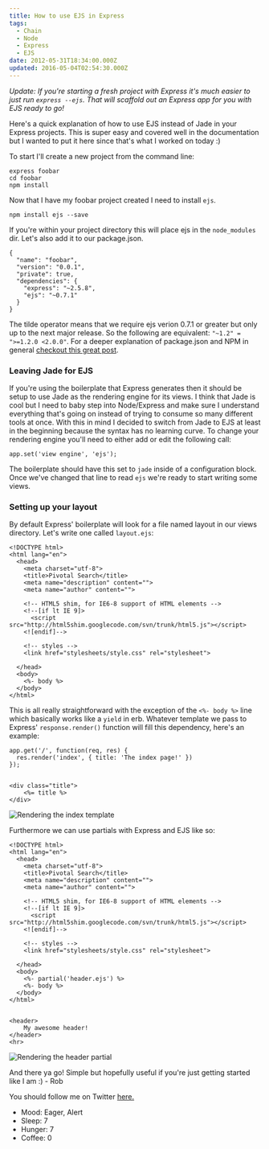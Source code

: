 ```yaml
---
title: How to use EJS in Express
tags:
  - Chain
  - Node
  - Express
  - EJS
date: 2012-05-31T18:34:00.000Z
updated: 2016-05-04T02:54:30.000Z
---
```


*Update: If you're starting a fresh project with Express it's much easier to just run `express --ejs`. That will scaffold out an Express app for you with EJS ready to go!*

Here's a quick explanation of how to use EJS instead of Jade in your Express projects. This is super easy and covered well in the documentation but I wanted to put it here since that's what I worked on today :)

To start I'll create a new project from the command line:

    express foobar
    cd foobar
    npm install
    

Now that I have my foobar project created I need to install `ejs`.

    npm install ejs --save
    

If you're within your project directory this will place ejs in the `node_modules` dir. Let's also add it to our package.json.

    {
      "name": "foobar",
      "version": "0.0.1",
      "private": true,
      "dependencies": {
        "express": "~2.5.8",
        "ejs": "~0.7.1"
      }
    }
    

The tilde operator means that we require ejs verion 0.7.1 or greater but only up to the next major release. So the following are equivalent: `"~1.2" = ">=1.2.0 <2.0.0"`. For a deeper explanation of package.json and NPM in general [checkout this great post](http://howtonode.org/introduction-to-npm).

### Leaving Jade for EJS

If you're using the boilerplate that Express generates then it should be setup to use Jade as the rendering engine for its views. I think that Jade is cool but I need to baby step into Node/Express and make sure I understand everything that's going on instead of trying to consume so many different tools at once. With this in mind I decided to switch from Jade to EJS at least in the beginning because the syntax has no learning curve. To change your rendering engine you'll need to either add or edit the following call:

    app.set('view engine', 'ejs');
    

The boilerplate should have this set to `jade` inside of a configuration block. Once we've changed that line to read `ejs` we're ready to start writing some views.

### Setting up your layout

By default Express' boilerplate will look for a file named layout in our views directory. Let's write one called `layout.ejs`:

    <!DOCTYPE html>
    <html lang="en">
      <head>
        <meta charset="utf-8">
        <title>Pivotal Search</title>
        <meta name="description" content="">
        <meta name="author" content="">
    
        <!-- HTML5 shim, for IE6-8 support of HTML elements -->
        <!--[if lt IE 9]>
          <script src="http://html5shim.googlecode.com/svn/trunk/html5.js"></script>
        <![endif]-->
    
        <!-- styles -->
        <link href="stylesheets/style.css" rel="stylesheet">
    
      </head>
      <body>
        <%- body %>
      </body>
    </html>
    

This is all really straightforward with the exception of the `<%- body %>` line which basically works like a `yield` in erb. Whatever template we pass to Express' `response.render()` function will fill this dependency, here's an example:

    app.get('/', function(req, res) {
      res.render('index', { title: 'The index page!' })
    });
    

    <div class="title">
        <%= title %>
    </div>
    

![Rendering the index template](/images/2014/12/rendering_the_index_template.png)

Furthermore we can use partials with Express and EJS like so:

    <!DOCTYPE html>
    <html lang="en">
      <head>
        <meta charset="utf-8">
        <title>Pivotal Search</title>
        <meta name="description" content="">
        <meta name="author" content="">
    
        <!-- HTML5 shim, for IE6-8 support of HTML elements -->
        <!--[if lt IE 9]>
          <script src="http://html5shim.googlecode.com/svn/trunk/html5.js"></script>
        <![endif]-->
    
        <!-- styles -->
        <link href="stylesheets/style.css" rel="stylesheet">
    
      </head>
      <body>
        <%- partial('header.ejs') %>
        <%- body %>
      </body>
    </html>
    

    <header>
        My awesome header!
    </header>
    <hr>
    

![Rendering the header partial](/images/2014/12/rendering_the_header_partial.png)

And there ya go! Simple but hopefully useful if you're just getting started like I am :) - Rob

You should follow me on Twitter [here.](http://twitter.com/rob_dodson)

- Mood: Eager, Alert
- Sleep: 7
- Hunger: 7
- Coffee: 0
